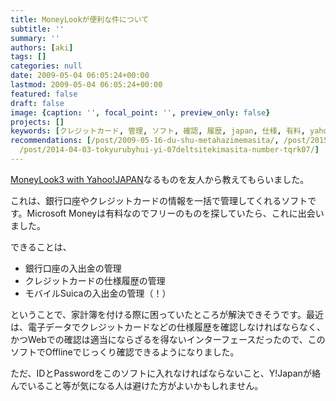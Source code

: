 ```yaml
---
title: MoneyLookが便利な件について
subtitle: ''
summary: ''
authors: [aki]
tags: []
categories: null
date: 2009-05-04 06:05:24+00:00
lastmod: 2009-05-04 06:05:24+00:00
featured: false
draft: false
image: {caption: '', focal_point: '', preview_only: false}
projects: []
keywords: [クレジットカード, 管理, ソフト, 確認, 履歴, japan, 仕様, 有料, yahoo!, 一括]
recommendations: [/post/2009-05-16-du-shu-metahazimemasita/, /post/2015-05-21-googledoraibuyakarendanogong-you-quan-xian-woguan-li-surunihagoogle-groupsgabian-li/,
  /post/2014-04-03-tokyurubyhui-yi-07deltsitekimasita-number-tqrk07/]
---
```

[MoneyLook3 with Yahoo!JAPAN](http://www.moneylook.net/accesstrade/index.html)なるものを友人から教えてもらいました。  
  
これは、銀行口座やクレジットカードの情報を一括で管理してくれるソフトです。Microsoft Moneyは有料なのでフリーのものを探していたら、これに出会いました。

できることは、

- 銀行口座の入出金の管理
- クレジットカードの仕様履歴の管理
- モバイルSuicaの入出金の管理（！）

ということで、家計簿を付ける際に困っていたところが解決できそうです。最近は、電子データでクレジットカードなどの仕様履歴を確認しなければならなく、かつWebでの確認は適当にならざるを得ないインターフェースだったので、このソフトでOfflineでじっくり確認できるようになりました。

ただ、IDとPasswordをこのソフトに入れなければならないこと、Y!Japanが絡んでいること等が気になる人は避けた方がよいかもしれません。


